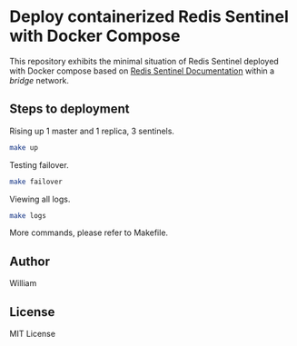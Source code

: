 # Deploy containerized Redis Sentinel with Docker Compose

This repository exhibits the minimal situation of Redis Sentinel deployed with Docker compose based on [Redis Sentinel Documentation](#https://redis.io/topics/sentinel) within a *bridge* network.

## Steps to deployment

Rising up 1 master and 1 replica, 3 sentinels.

```bash
make up
```

Testing failover.

```bash
make failover
```

Viewing all logs.

```bash
make logs
```

More commands, please refer to Makefile.

## Author

William

## License

MIT License
